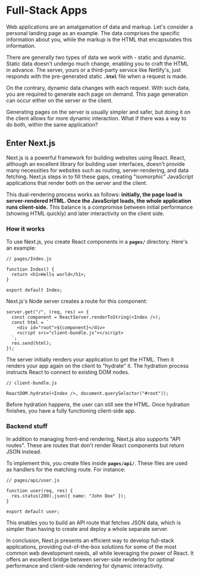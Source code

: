 # **Full-Stack Apps**

Web applications are an amalgamation of data and markup. Let's consider a personal landing page as an example. The data comprises the specific information about you, while the markup is the HTML that encapsulates this information.

There are generally two types of data we work with - static and dynamic. Static data doesn't undergo much change, enabling you to craft the HTML in advance. The server, yours or a third-party service like Netlify's, just responds with the pre-generated static **`.html`** file when a request is made.

On the contrary, dynamic data changes with each request. With such data, you are required to generate each page on demand. This page generation can occur either on the server or the client.

Generating pages on the server is usually simpler and safer, but doing it on the client allows for more dynamic interaction. What if there was a way to do both, within the same application?

## **Enter Next.js**

Next.js is a powerful framework for building websites using React. React, although an excellent library for building user interfaces, doesn't provide many necessities for websites such as routing, server-rendering, and data fetching. Next.js steps in to fill these gaps, creating "isomorphic" JavaScript applications that render both on the server and the client.

This dual-rendering process works as follows: **initially, the page load is server-rendered HTML. Once the JavaScript loads, the whole application runs client-side.** This balance is a compromise between initial performance (showing HTML quickly) and later interactivity on the client side.

### How it works

To use Next.js, you create React components in a **`pages/`** directory. Here's an example:

```
// pages/Index.js

function Index() {
  return <h1>Hello world</h1>;
}

export default Index;
```

Next.js's Node server creates a route for this component:

```
server.get("/", (req, res) => {
  const component = ReactServer.renderToString(<Index />);
  const html = `
    <div id="root">${component}</div>
    <script src="client-bundle.js"></script>
  `;
  res.send(html);
});
```

The server initially renders your application to get the HTML. Then it renders your app again on the client to "hydrate" it. The hydration process instructs React to connect to existing DOM nodes.

```
// client-bundle.js

ReactDOM.hydrate(<Index />, document.querySelector("#root"));
```

Before hydration happens, the user can still see the HTML. Once hydration finishes, you have a fully functioning client-side app.

### **Backend stuff**

In addition to managing front-end rendering, Next.js also supports "API routes". These are routes that don't render React components but return JSON instead.

To implement this, you create files inside **`pages/api/`**. These files are used as handlers for the matching route. For instance:

```
// pages/api/user.js

function user(req, res) {
  res.status(200).json({ name: "John Doe" });
}

export default user;
```

This enables you to build an API route that fetches JSON data, which is simpler than having to create and deploy a whole separate server.

In conclusion, Next.js presents an efficient way to develop full-stack applications, providing out-of-the-box solutions for some of the most common web development needs, all while leveraging the power of React. It offers an excellent bridge between server-side rendering for optimal performance and client-side rendering for dynamic interactivity.
